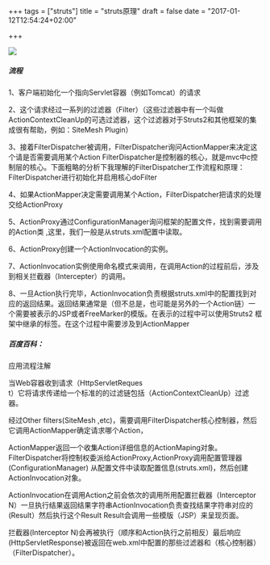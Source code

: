 +++
tags = ["struts"]
title = "struts原理"
draft = false
date = "2017-01-12T12:54:24+02:00"

+++



![](http://i.imgur.com/AlMdoXb.jpg)


##### 流程

1、客户端初始化一个指向Servlet容器（例如Tomcat）的请求

2、这个请求经过一系列的过滤器（Filter）（这些过滤器中有一个叫做ActionContextCleanUp的可选过滤器，这个过滤器对于Struts2和其他框架的集成很有帮助，例如：SiteMesh Plugin） 

3、接着FilterDispatcher被调用，FilterDispatcher询问ActionMapper来决定这个请是否需要调用某个Action 
   FilterDispatcher是控制器的核心，就是mvc中c控制层的核心。下面粗略的分析下我理解的FilterDispatcher工作流程和原理：FilterDispatcher进行初始化并启用核心doFilter


4、如果ActionMapper决定需要调用某个Action，FilterDispatcher把请求的处理交给ActionProxy 

5、ActionProxy通过ConfigurationManager询问框架的配置文件，找到需要调用的Action类 ,这里，我们一般是从struts.xml配置中读取。

6、ActionProxy创建一个ActionInvocation的实例。

7、ActionInvocation实例使用命名模式来调用，在调用Action的过程前后，涉及到相关拦截器（Intercepter）的调用。


 8、一旦Action执行完毕，ActionInvocation负责根据struts.xml中的配置找到对应的返回结果。返回结果通常是（但不总是，也可能是另外的一个Action链）一个需要被表示的JSP或者FreeMarker的模版。在表示的过程中可以使用Struts2 框架中继承的标签。在这个过程中需要涉及到ActionMapper





##### 百度百科：

应用流程注解  

当Web容器收到请求（HttpServletReques  
t）它将请求传递给一个标准的的过滤链包括（ActionContextCleanUp）过滤器。

经过Other filters(SiteMesh ,etc)，需要调用FilterDispatcher核心控制器，然后它调用ActionMapper确定请求哪个Action，

ActionMapper返回一个收集Action详细信息的ActionMaping对象。
FilterDispatcher将控制权委派给ActionProxy,ActionProxy调用配置管理器(ConfigurationManager) 从配置文件中读取配置信息(struts.xml)，然后创建ActionInvocation对象。

ActionInvocation在调用Action之前会依次的调用所用配置拦截器（Interceptor N）一旦执行结果返回结果字符串ActionInvocation负责查找结果字符串对应的(Result）然后执行这个Result Result会调用一些模版（JSP）来呈现页面。

拦截器(Interceptor N)会再被执行（顺序和Action执行之前相反）最后响应(HttpServletResponse)被返回在web.xml中配置的那些过滤器和（核心控制器）（FilterDispatcher）。